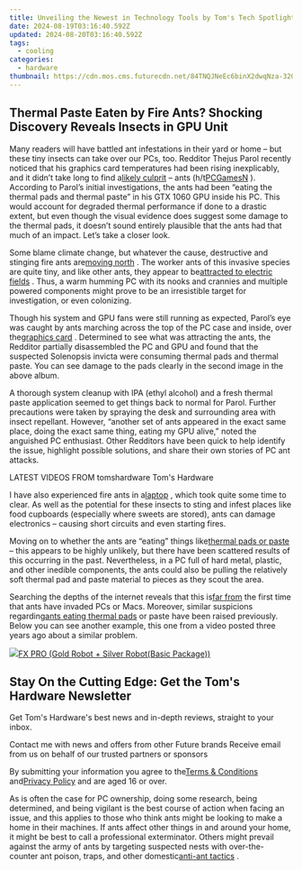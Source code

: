 ```yaml
---
title: Unveiling the Newest in Technology Tools by Tom's Tech Spotlight
date: 2024-08-19T03:16:40.592Z
updated: 2024-08-20T03:16:40.592Z
tags:
  - cooling
categories:
  - hardware
thumbnail: https://cdn.mos.cms.futurecdn.net/84TNQJNeEc6binX2dwqNza-320-80.jpg
---
```


## Thermal Paste Eaten by Fire Ants? Shocking Discovery Reveals Insects in GPU Unit

Many readers will have battled ant infestations in their yard or home – but these tiny insects can take over our PCs, too. Redditor Thejus Parol recently noticed that his graphics card temperatures had been rising inexplicably, and it didn’t take long to find a[likely culprit](https://www.reddit.com/r/pcmasterrace/comments/1apkriw/ants%5Fare%5Feating%5Fmy%5Fgpu/) – ants (h/t[PCGamesN](https://www.pcgamesn.com/pc-ant-attack) ). According to Parol’s initial investigations, the ants had been “eating the thermal pads and thermal paste” in his GTX 1060 GPU inside his PC. This would account for degraded thermal performance if done to a drastic extent, but even though the visual evidence does suggest some damage to the thermal pads, it doesn’t sound entirely plausible that the ants had that much of an impact. Let’s take a closer look.

 Some blame climate change, but whatever the cause, destructive and stinging fire ants are[moving north](https://phys.org/news/2020-06-climate-ants-north.html) . The worker ants of this invasive species are quite tiny, and like other ants, they appear to be[attracted to electric fields](https://www.jstor.org/stable/25085325) . Thus, a warm humming PC with its nooks and crannies and multiple powered components might prove to be an irresistible target for investigation, or even colonizing.

 Though his system and GPU fans were still running as expected, Parol’s eye was caught by ants marching across the top of the PC case and inside, over the[graphics card](https://www.tomshardware.com/reviews/best-gpus,4380.html) . Determined to see what was attracting the ants, the Redditor partially disassembled the PC and GPU and found that the suspected Solenopsis invicta were consuming thermal pads and thermal paste. You can see damage to the pads clearly in the second image in the above album.

 A thorough system cleanup with IPA (ethyl alcohol) and a fresh thermal paste application seemed to get things back to normal for Parol. Further precautions were taken by spraying the desk and surrounding area with insect repellant. However, “another set of ants appeared in the exact same place, doing the exact same thing, eating my GPU alive,” noted the anguished PC enthusiast. Other Redditors have been quick to help identify the issue, highlight possible solutions, and share their own stories of PC ant attacks.

 LATEST VIDEOS FROM tomshardware Tom's Hardware

 I have also experienced fire ants in a[laptop](https://www.tomshardware.com/laptops) , which took quite some time to clear. As well as the potential for these insects to sting and infest places like food cupboards (especially where sweets are stored), ants can damage electronics – causing short circuits and even starting fires.

 Moving on to whether the ants are “eating” things like[thermal pads or paste](https://www.tomshardware.com/best-picks/best-thermal-paste) – this appears to be highly unlikely, but there have been scattered results of this occurring in the past. Nevertheless, in a PC full of hard metal, plastic, and other inedible components, the ants could also be pulling the relatively soft thermal pad and paste material to pieces as they scout the area.

 Searching the depths of the internet reveals that this is[far from](https://www.computerworld.com/article/2535951/nasa-moves-to-save-computers-from-swarming-ants.html) the first time that ants have invaded PCs or Macs. Moreover, similar suspicions regarding[ants eating thermal pads](https://macriot.com/mcrt/2007/01/12/thermal-pads-ant-food/) or paste have been raised previously. Below you can see another example, this one from a video posted three years ago about a similar problem.

<!-- affiliate ads begin -->
<a href="https://secure.2checkout.com/order/checkout.php?PRODS=40085955&QTY=1&AFFILIATE=108875&CART=1"><img src="https://secure.avangate.com/images/merchant/f702defbc67edb455949f46babab0c18/products/2_logo9.png" border="0">FX PRO (Gold Robot + Silver Robot(Basic Package))</a>
<!-- affiliate ads end -->
## Stay On the Cutting Edge: Get the Tom's Hardware Newsletter

 Get Tom's Hardware's best news and in-depth reviews, straight to your inbox.

 Contact me with news and offers from other Future brands  Receive email from us on behalf of our trusted partners or sponsors

 By submitting your information you agree to the[Terms & Conditions](https://futureplc.com/terms-conditions/) and[Privacy Policy](https://futureplc.com/privacy-policy/) and are aged 16 or over.

 As is often the case for PC ownership, doing some research, being determined, and being vigilant is the best course of action when facing an issue, and this applies to those who think ants might be looking to make a home in their machines. If ants affect other things in and around your home, it might be best to call a professional exterminator. Others might prevail against the army of ants by targeting suspected nests with over-the-counter ant poison, traps, and other domestic[anti-ant tactics](https://www.howtogeek.com/744750/what-to-do-about-ants-in-your-computer/) .


<ins class="adsbygoogle"
     style="display:block"
     data-ad-format="autorelaxed"
     data-ad-client="ca-pub-7571918770474297"
     data-ad-slot="1223367746"></ins>



<ins class="adsbygoogle"
     style="display:block"
     data-ad-client="ca-pub-7571918770474297"
     data-ad-slot="8358498916"
     data-ad-format="auto"
     data-full-width-responsive="true"></ins>


